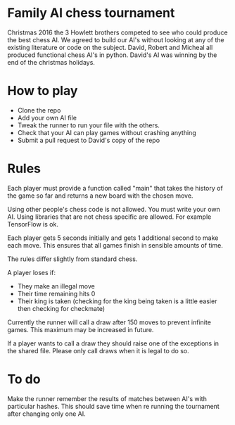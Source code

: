 # Family AI chess tournament

Christmas 2016 the 3 Howlett brothers competed to see who could produce the best chess AI. 
We agreed to build our AI's without looking at any of the existing literature or code on the subject.
David, Robert and Micheal all produced functional chess AI's in python.
David's AI was winning by the end of the christmas holidays. 

# How to play

- Clone the repo
- Add your own AI file
- Tweak the runner to run your file with the others.
- Check that your AI can play games without crashing anything
- Submit a pull request to David's copy of the repo

# Rules

Each player must provide a function called "main" that takes the 
history of the game so far and returns a new board with the chosen move.

Using other people's chess code is not allowed. You must write your own AI. 
Using libraries that are not chess specific are allowed. For example TensorFlow is ok.

Each player gets 5 seconds initially and gets 1 additional second to make each move. 
This ensures that all games finish in sensible amounts of time.

The rules differ slightly from standard chess.

A player loses if:
- They make an illegal move
- Their time remaining hits 0
- Their king is taken (checking for the king being taken is a little easier then checking for checkmate)

Currently the runner will call a draw after 150 moves to prevent infinite games. 
This maximum may be increased in future. 

If a player wants to call a draw they should raise one of the exceptions in the shared file. 
Please only call draws when it is legal to do so.

# To do

Make the runner remember the results of matches between AI's with particular hashes. 
This should save time when re running the tournament after changing only one AI.
